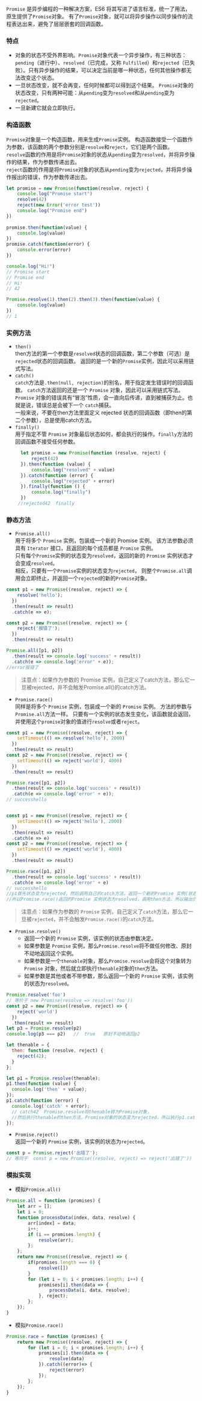 `Promise` 是异步编程的一种解决方案，ES6 将其写进了语言标准，统一了用法，原生提供了`Promise`对象。
有了`Promise`对象，就可以将异步操作以同步操作的流程表达出来，避免了层层嵌套的回调函数。
### 特点
- 对象的状态不受外界影响。`Promise`对象代表一个异步操作，有三种状态：`pending`（进行中）、`resolved`（已完成，又称 `Fulfilled`）和`rejected`（已失败）。只有异步操作的结果，可以决定当前是哪一种状态，任何其他操作都无法改变这个状态。
- 一旦状态改变，就不会再变，任何时候都可以得到这个结果。
`Promise`对象的状态改变，只有两种可能：从`pending`变为`resolved`和从`pending`变为`rejected`。
- 一旦新建它就会立即执行。
### 构造函数
`Promise`对象是一个构造函数，用来生成`Promise`实例。
构造函数接受一个函数作为参数，该函数的两个参数分别是`resolve`和`reject`，它们是两个函数。<br>
`resolve`函数的作用是将`Promise`对象的状态从`pending`变为`resolved`，并将异步操作的结果，作为参数传递出去。<br>
`reject`函数的作用是将`Promise`对象的状态从`pending`变为`rejected`，并将异步操作报出的错误，作为参数传递出去。
```js
let promise = new Promise(function(resolve, reject) {
    console.log("Promise start")
    resolve(42)
    reject(new Error('error test'))
    console.log("Promise end")
})
  
promise.then(function(value) {
    console.log(value)
})
promise.catch(function(error) {
    console.error(error)
})

console.log("Hi!")
// Promise start
// Promise end
// Hi!
// 42

Promise.resolve(1).then(2).then(3).then(function(value) {
    console.log(value)
})
// 1
```
### 实例方法
- `then()`<br>
then方法的第一个参数是`resolved`状态的回调函数，第二个参数（可选）是`rejected`状态的回调函数。
返回的是一个新的`Promise`实例，因此可以采用链式写法。
- `catch()`<br>
`catch`方法是`.then(null, rejection)`的别名，用于指定发生错误时的回调函数。
`catch`方法返回的还是一个 `Promise` 对象，因此可以采用链式写法。<br>
`Promise` 对象的错误具有“冒泡”性质，会一直向后传递，直到被捕获为止。也就是说，错误总是会被下一个
`catch`捕获。<br>
一般来说，不要在then方法里面定义 rejected 状态的回调函数（即then的第二个参数），总是使用catch方法。
- `finally()`<br>
用于指定不管 `Promise` 对象最后状态如何，都会执行的操作。`finally`方法的回调函数不接受任何参数。
  ```js
    let promise = new Promise(function (resolve, reject) {
        reject(42)
    }).then(function (value) {
        console.log("resolved" + value)
    }).catch(function (error) {
        console.log("rejected" + error)
    }).finally(function () {
        console.log("finally")
    })
   //rejected42  finally
  ```
### 静态方法
- `Promise.all()` <br>
用于将多个 `Promise` 实例，包装成一个新的 Promise 实例。
该方法参数必须具有 `Iterator` 接口，且返回的每个成员都是 `Promise` 实例。<br>
只有每个`Promise`实例的状态变为`resolved`，返回的新的 `Promise` 实例状态才会变成`resolved`。<br>
相反，只要有一个`Promise`实例的状态变为`rejected`， 则整个`Promise.all`调用会立即终止，并返回一个`rejected`的新的`Promise`对象。
```js
const p1 = new Promise((resolve, reject) => {
    resolve('hello');
  })
  .then(result => result)
  .catch(e => e);

const p2 = new Promise((resolve, reject) => {
    reject('报错了');
  })
  .then(result => result)

Promise.all([p1, p2])
  .then(result => console.log('success' + result))
  .catch(e => console.log('error' + e));
//error报错了
```
> 注意点：如果作为参数的 Promise 实例，自己定义了catch方法，那么它一旦被rejected，并不会触发Promise.all()的catch方法。

- `Promise.race()`<br>
同样是将多个 `Promise` 实例，包装成一个新的 `Promise` 实例。
方法的参数与`Promise.all`方法一样。
只要有一个实例的状态发生变化，该函数就会返回，并使用这个`promise`对象的值进行`resolve`或者`reject`。
```js
const p1 = new Promise((resolve, reject) => {
    setTimeout(() => resolve('hello'), 2000)
  })
  .then(result => result)
const p2 = new Promise((resolve, reject) => {
    setTimeout(() => reject('world'), 4000)
  })
  .then(result => result)

Promise.race([p1, p2])
  .then(result => console.log('success' + result))
  .catch(e => console.log('error' + e));
// successhello


const p1 = new Promise((resolve, reject) => {
    setTimeout(() => reject('hello'), 2000)
  })
  .then(result => result)
  .catch(e => e)
const p2 = new Promise((resolve, reject) => {
    setTimeout(() => reject('world'), 4000)
  })
  .then(result => result)

Promise.race([p1, p2])
  .then(result => console.log('success' + result))
  .catch(e => console.log('error' + e)
// successhello
//p1首先状态变为rejected，然后调用自己的catch方法，返回一个新的Promise 实例(状态为resolved)，
//所以Promise.race()返回的Promise 实例状态为resolved，调用then方法，所以输出仍然是successhello。
```
> 注意点：如果作为参数的 `Promise` 实例，自己定义了`catch`方法，那么它一旦被`rejected`，并不会触发`Promise.race()`的`catch`方法。

- `Promise.resolve()`<br>
  - 返回一个新的 `Promise` 实例，该实例的状态由参数决定。
  - 如果参数是 `Promise` 实例，那么`Promise.resolve`将不做任何修改、原封不动地返回这个实例。
  - 如果参数是一个`thenable`对象，那么`Promise.resolve`会将这个对象转为 `Promise` 对象，然后就立即执行`thenable`对象的`then`方法。
  - 如果参数是其他或者不带参数，那么返回一个新的 `Promise` 实例，该实例的状态为`resolved`。
```js
Promise.resolve('foo')     
// 等价于 new Promise(resolve => resolve('foo'))
const p2 = new Promise((resolve, reject) => {
    reject('world')
  })
  .then(result => result)
let p3 = Promise.resolve(p2)
console.log(p3 === p2)   //  true   原封不动地返回p2

let thenable = {
  then: function (resolve, reject) {
    reject(42);
  }
};

let p1 = Promise.resolve(thenable);
p1.then(function (value) {
  console.log('then' + value); 
});
p1.catch(function (error) {
  console.log('catch' + error);   
  // catch42  Promise.resolve将thenable转为Promise对象，
  //然后执行thenable的then方法，Promise对象的状态变为rejected，所以执行p1.catch方法。
});
```

- `Promise.reject()`<br>
返回一个新的 `Promise` 实例，该实例的状态为`rejected`。
```js
const p = Promise.reject('出错了');  
// 等同于  const p = new Promise((resolve, reject) => reject('出错了'))
```

### 模拟实现
- 模拟`Promise.all()`
```js
Promise.all = function (promises) {
    let arr = [];
    let i = 0;
    function processData(index, data, resolve) {
        arr[index] = data;
        i++;
        if (i == promises.length) {
            resolve(arr);
        };
    };
    return new Promise((resolve, reject) => {
        if(promises.length === 0) {
            resolve([])
        }
        for (let i = 0; i < promises.length; i++) {
            promises[i].then(data => {
                processData(i, data, resolve);
            }, reject);
        };
    });
}
```
- 模拟`Promise.race()`
```js
Promise.race = function (promises) {
    return new Promise((resolve, reject) => {
        for (let i = 0; i < promises.length; i++) {
            promises[i].then(data => {
                resolve(data)
            }).catch((error)=> {
                reject(error)
            });
        };
    });
}
```